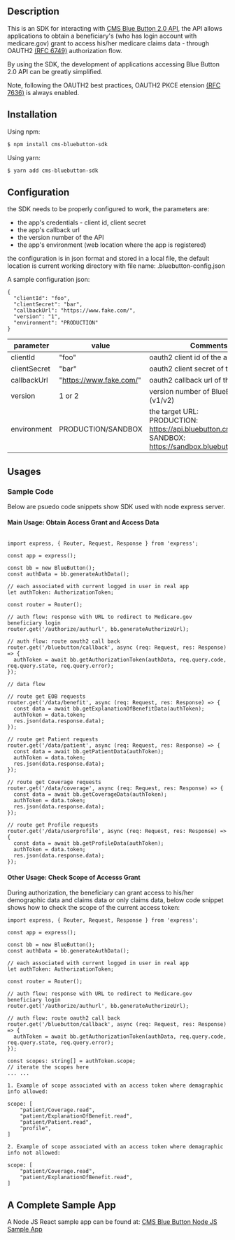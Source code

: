 ## Description

This is an SDK for interacting with [CMS Blue Button 2.0 API](https://bluebutton.cms.gov/developers/),
the API allows applications to obtain a beneficiary's (who has login account with medicare.gov) grant
to access his/her medicare claims data - through OAUTH2 [(RFC 6749)](https://datatracker.ietf.org/doc/html/rfc6749) authorization flow.

By using the SDK, the development of applications accessing Blue Button 2.0 API can be greatly simplified.

Note, following the OAUTH2 best practices, OAUTH2 PKCE etension [(RFC 7636)](https://datatracker.ietf.org/doc/html/rfc7636) is always enabled.

## Installation

Using npm:

```bash
$ npm install cms-bluebutton-sdk
```

Using yarn:

```bash
$ yarn add cms-bluebutton-sdk
```

## Configuration

the SDK needs to be properly configured to work, the parameters are:

- the app's credentials - client id, client secret
- the app's callback url
- the version number of the API
- the app's environment (web location where the app is registered)

the configuration is in json format and stored in a local file, the default location
is current working directory with file name: .bluebutton-config.json

A sample configuration json:

```
{
  "clientId": "foo",
  "clientSecret": "bar",
  "callbackUrl": "https://www.fake.com/",
  "version": "1",
  "environment": "PRODUCTION"
}

```

| parameter    | value                   | Comments                                                                                                     |
| ------------ | ----------------------- | ------------------------------------------------------------------------------------------------------------ |
| clientId     | "foo"                   | oauth2 client id of the app                                                                                  |
| clientSecret | "bar"                   | oauth2 client secret of the app                                                                              |
| callbackUrl  | "https://www.fake.com/" | oauth2 callback url of the app                                                                               |
| version      | 1 or 2                  | version number of BlueButton API (v1/v2)                                                                     |
| environment  | PRODUCTION/SANDBOX      | the target URL:<br>PRODUCTION: https://api.bluebutton.cms.gov<br>SANDBOX: https://sandbox.bluebutton.cms.gov |

## Usages

### Sample Code

Below are psuedo code snippets show SDK used with node express server.

#### Main Usage: Obtain Access Grant and Access Data

```

import express, { Router, Request, Response } from 'express';

const app = express();

const bb = new BlueButton();
const authData = bb.generateAuthData();

// each associated with current logged in user in real app
let authToken: AuthorizationToken;

const router = Router();

// auth flow: response with URL to redirect to Medicare.gov beneficiary login
router.get('/authorize/authurl', bb.generateAuthorizeUrl);

// auth flow: route oauth2 call back
router.get('/bluebutton/callback', async (req: Request, res: Response) => {
  authToken = await bb.getAuthorizationToken(authData, req.query.code, req.query.state, req.query.error);
});

// data flow

// route get EOB requests
router.get('/data/benefit', async (req: Request, res: Response) => {
  const data = await bb.getExplanationOfBenefitData(authToken);
  authToken = data.token;
  res.json(data.response.data);
});

// route get Patient requests
router.get('/data/patient', async (req: Request, res: Response) => {
  const data = await bb.getPatientData(authToken);
  authToken = data.token;
  res.json(data.response.data);
});

// route get Coverage requests
router.get('/data/coverage', async (req: Request, res: Response) => {
  const data = await bb.getCoverageData(authToken);
  authToken = data.token;
  res.json(data.response.data);
});

// route get Profile requests
router.get('/data/userprofile', async (req: Request, res: Response) => {
  const data = await bb.getProfileData(authToken);
  authToken = data.token;
  res.json(data.response.data);
});

```

#### Other Usage: Check Scope of Accesss Grant

During authorization, the beneficiary can grant access to his/her demographic data and claims data or only claims data,
below code snippet shows how to check the scope of the current access token:

```
import express, { Router, Request, Response } from 'express';

const app = express();

const bb = new BlueButton();
const authData = bb.generateAuthData();

// each associated with current logged in user in real app
let authToken: AuthorizationToken;

const router = Router();

// auth flow: response with URL to redirect to Medicare.gov beneficiary login
router.get('/authorize/authurl', bb.generateAuthorizeUrl);

// auth flow: route oauth2 call back
router.get('/bluebutton/callback', async (req: Request, res: Response) => {
  authToken = await bb.getAuthorizationToken(authData, req.query.code, req.query.state, req.query.error);
});

const scopes: string[] = authToken.scope;
// iterate the scopes here
... ...

1. Example of scope associated with an access token where demagraphic info allowed:

scope: [
    "patient/Coverage.read",
    "patient/ExplanationOfBenefit.read",
    "patient/Patient.read",
    "profile",
]

2. Example of scope associated with an access token where demagraphic info not allowed:

scope: [
    "patient/Coverage.read",
    "patient/ExplanationOfBenefit.read",
]

```

## A Complete Sample App

A Node JS React sample app can be found at:
[CMS Blue Button Node JS Sample App](https://github.com/CMSgov/bluebutton-sample-client-python-react)
